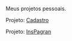 Meus projetos pessoais.

Projeto: <a href="https://vanttine.github.io/projetos/Cadastro/?name=&lastename=&email=&number=&cpf=">Cadastro</a>

Projeto: <a href="https://vanttine.github.io/projetos/InsPagran/">InsPagran</a>
